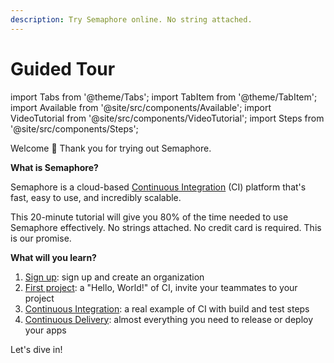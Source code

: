 ```yaml
---
description: Try Semaphore online. No string attached.
---
```


# Guided Tour

import Tabs from '@theme/Tabs';
import TabItem from '@theme/TabItem';
import Available from '@site/src/components/Available';
import VideoTutorial from '@site/src/components/VideoTutorial';
import Steps from '@site/src/components/Steps';

Welcome 👋 Thank you for trying out Semaphore. 

**What is Semaphore?**

Semaphore is a cloud-based [Continuous Integration](https://semaphoreci.com/continuous-integration) (CI) platform that's fast, easy to use, and incredibly scalable.

This 20-minute tutorial will give you 80% of the time needed to use Semaphore effectively. No strings attached. No credit card is required. This is our promise.

**What will you learn?**

1. [Sign up](tour/sign-up): sign up and create an organization
2. [First project](tour/hello-world): a "Hello, World!" of CI, invite your teammates to your project  
3. [Continuous Integration](tour/continuous-integration): a real example of CI with build and test steps
4. [Continuous Delivery](tour/continuous-delivery): almost everything you need to release or deploy your apps

Let's dive in!
